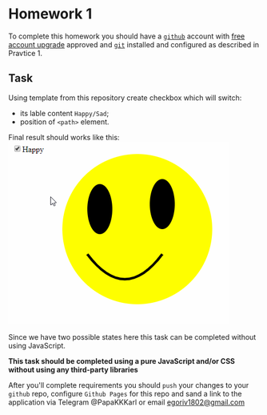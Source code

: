 # Homework 1

To complete this homework you should have a [`github`](https://github.com/) account with [free account upgrade](https://github.com/edu) approved and [`git`](https://git-scm.com/downloads) installed and configured as described in Pravtice 1.

## Task
Using template from this repository create checkbox which will switch:
* its lable content `Happy/Sad`;
* position of `<path>` element.

Final result should works like this:
![](screens/sample.gif)

Since we have two possible states here this task can be completed without using JavaScript.

**This task should be completed using a pure JavaScript and/or CSS without using any third-party libraries**

After you'll complete requirements you should `push` your changes to your `github` repo, configure `Github Pages` for this repo and sand a link to the application via Telegram @PapaKKKarl or email egoriv1802@gmail.com